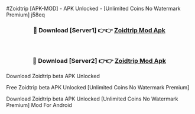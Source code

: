 #Zoidtrip [APK-MOD] - APK Unlocked - [Unlimited Coins No Watermark Premium] j58eq



<div align="center">

<h3>🔴 Download [Server1] 👉👉 <a href="https://momento.my/?title=Zoidtrip">Zoidtrip Mod Apk</a></h3><br>

<h3>🔴 Download [Server2] 👉👉 <a href="https://momento.my/?title=Zoidtrip">Zoidtrip Mod Apk</a></h3>
</div>



Download Zoidtrip beta APK Unlocked

Free Zoidtrip beta APK Unlocked [Unlimited Coins No Watermark Premium]

Download Zoidtrip beta APK Unlocked [Unlimited Coins No Watermark Premium] Mod For Android
